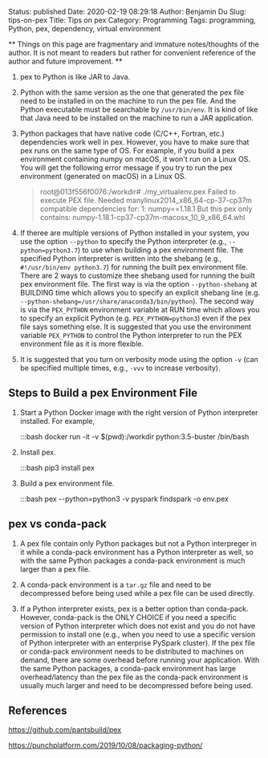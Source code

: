 Status: published
Date: 2020-02-19 08:29:18
Author: Benjamin Du
Slug: tips-on-pex
Title: Tips on pex
Category: Programming
Tags: programming, Python, pex, dependency, virtual environment

**
Things on this page are fragmentary and immature notes/thoughts of the author.
It is not meant to readers but rather for convenient reference of the author and future improvement.
**


1. pex to Python is like JAR to Java.

2. Python with the same version as the one that generated the pex file
    need to be installed in on the machine to run the pex file.
    And the Python executable must be searchable by `/usr/bin/env`.
    It is kind of like that Java need to be installed on the machine to run a JAR application.

2. Python packages that have native code (C/C++, Fortran, etc.) dependencies work well in pex.
    However,
    you have to make sure that pex runs on the same type of OS. 
    For example, 
    if you build a pex environment containing numpy on macOS,
    it won't run on a Linux OS.
    You will get the following error message 
    if you try to run the pex environment (generated on macOS) in a Linux OS.

    > root@013f556f0076:/workdir# ./my_virtualenv.pex 
    > Failed to execute PEX file. Needed manylinux2014_x86_64-cp-37-cp37m compatible dependencies for:
    > 1: numpy==1.18.1
    >    But this pex only contains:
    >      numpy-1.18.1-cp37-cp37m-macosx_10_9_x86_64.whl

3. If theree are multiple versions of Python installed in your system,
    you use the option `--python` to specify the Python interpreter 
    (e.g., `--python=python3.7`)
    to use when building a pex environment file.
    The specified Python interpreter is written into the shebang 
    (e.g., `#!/usr/bin/env python3.7`) 
    for running the built pex environment file.
    There are 2 ways to customize thee shebang used for running the built pex environment file.
    The first way is via the option `--python-shebang` at BUILDING time
    which allows you to specify an explicit shebang line
    (e.g. `--python-shebang=/usr/share/anaconda3/bin/python`).
    The second way is via the `PEX_PYTHON` environment variable at RUN time
    which allows you to specify an explicit Python 
    (e.g. `PEX_PYTHON=python3`) 
    even if the pex file says something else.
    It is suggested that you use the environment variable `PEX_PYTHON`
    to control the Python interpreter to run the PEX environment file
    as it is more flexible.

4. It is suggested that you turn on verbosity mode 
    using the option `-v` 
    (can be specified multiple times, e.g., `-vvv` to increase verbosity).

## Steps to Build a pex Environment File

1. Start a Python Docker image with the right version of Python interpreter installed.
    For example,

    :::bash
    docker run -it -v $(pwd):/workdir python:3.5-buster /bin/bash

2. Install pex.

    :::bash
    pip3 install pex

3. Build a pex environment file.

    :::bash
    pex --python=python3 -v pyspark findspark -o env.pex

## pex vs conda-pack

1. A pex file contain only Python packages but not a Python interpreger in it 
    while a conda-pack environment has a Python interpreter as well,
    so with the same Python packages a conda-pack environment is much larger than a pex file.

2. A conda-pack environment is a `tar.gz` file and need to be decompressed before being used
    while a pex file can be used directly.

3. If a Python interpreter exists,
    pex is a better option than conda-pack. 
    However, 
    conda-pack is the ONLY CHOICE if you need a specific version of Python interpreter 
    which does not exist and you do not have permission to install one
    (e.g., when you need to use a specific version of Python interpreter with an enterprise PySpark cluster). 
    If the pex file or conda-pack environment needs to be distributed to machines on demand,
    there are some overhead before running your application. 
    With the same Python packages, 
    a conda-pack environment has large overhead/latency than the pex file
    as the conda-pack environment is usually much larger and need to be decompressed before being used.

## References

https://github.com/pantsbuild/pex

https://punchplatform.com/2019/10/08/packaging-python/
